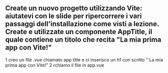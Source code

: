 Create un nuovo progetto utilizzando Vite: aiutatevi con le slide per ripercorrere i vari passaggi dell'installazione come visti a lezione.
Create e utilizzate un componente AppTitle, il quale contiene un titolo che recita "La mia prima app con Vite!"
-------------------------------------------------------------------------------------------------------------------------------
1 creo un file .vue chiamato app title e ci inserisco un h1 con scritto " La mia prima app con Vite!"
2 rchiamo il file in app.vue